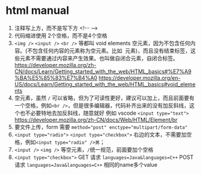 # html manual

1. 注释写上方，而不是写下方 \<!-- --\>
2. 代码缩进使用 2个空格，而不是4个空格
3. `<img />` `<input />` `<br />` 等都叫 void elements 空元素，因为不包含任何内容。(不包含任何内容的元素称为空元素。比如 <img> 元素)，而且没有结束标签，这些元素不需要通过内容来产生效果。也叫做自闭合元素，自闭合标签。https://developer.mozilla.org/zh-CN/docs/Learn/Getting_started_with_the_web/HTML_basics#%E7%A9%BA%E5%85%83%E7%B4%A0 https://developer.mozilla.org/en-US/docs/Learn/Getting_started_with_the_web/HTML_basics#void_elements 
4. 空元素，虽然 `/` 可以省略，但为了可读性更好，建议可以加上，而且前面要有一个空格，例如`<br />`，但是很多编辑器，代码补齐出来的没有加反斜线，这个也不必要特地去加反斜线，随意就好 例如 vscode `<input type="text">` https://developer.mozilla.org/zh-CN/docs/Web/HTML/Element/br
5. 要文件上传，form 需要 `method="post" enctype="multipart/form-data"`
6. `<input type="radio">` `<input type="checkbox">` 右边的文本，不需要加空格，例如`<input type="radio" />男`；
7. `<input />` `<img />` 等空元素，`/`统一规范，前面要加个空格
8. `<input type="checkbox">` GET 请求 `languages=Java&languages=C++` POST 请求 `languages=Java&languages=C++` 相同的name多个value
